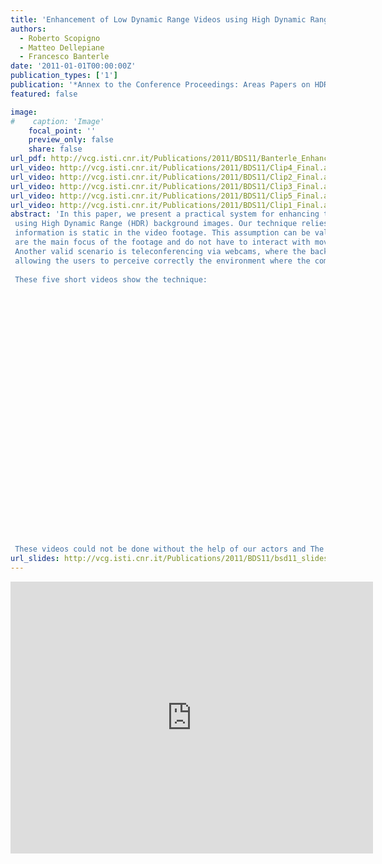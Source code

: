 ```yaml
---
title: 'Enhancement of Low Dynamic Range Videos using High Dynamic Range Backgrounds'
authors:
  - Roberto Scopigno
  - Matteo Dellepiane
  - Francesco Banterle
date: '2011-01-01T00:00:00Z'
publication_types: ['1']
publication: '*Annex to the Conference Proceedings: Areas Papers on HDR*'
featured: false

image:
#    caption: 'Image'
    focal_point: ''
    preview_only: false
    share: false
url_pdf: http://vcg.isti.cnr.it/Publications/2011/BDS11/Banterle_Enhancement.pdf
url_video: http://vcg.isti.cnr.it/Publications/2011/BDS11/Clip4_Final.avi
url_video: http://vcg.isti.cnr.it/Publications/2011/BDS11/Clip2_Final.avi
url_video: http://vcg.isti.cnr.it/Publications/2011/BDS11/Clip3_Final.avi
url_video: http://vcg.isti.cnr.it/Publications/2011/BDS11/Clip5_Final.avi
url_video: http://vcg.isti.cnr.it/Publications/2011/BDS11/Clip1_Final.avi
abstract: 'In this paper, we present a practical system for enhancing the quality of Low Dynamic Range (LDR) videos using High Dynamic Range (HDR) background images. Our technique relies on the assumption that the HDR information is static in the video footage. This assumption can be valid in many scenarios where moving subjects are the main focus of the footage and do not have to interact with moving light sources or highly reflective objects. Another valid scenario is teleconferencing via webcams, where the background is typically over-exposed, not allowing the users to perceive correctly the environment where the communication is happening.  These five short videos show the technique:                                    					                               					       These videos could not be done without the help of our actors and The Director. We thank in alphabetic order: Daniele Bernabei, Marco Di Benedetto, and Stefano Marras.'
url_slides: http://vcg.isti.cnr.it/Publications/2011/BDS11/bsd11_slides.pdf
---
```

<iframe width="580" height="435" src="http://www.youtube.com/embed/5aZJLd7ZLrM" frameborder="0" frameborder="0" allowfullscreen>

